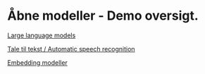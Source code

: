 # Åbne modeller - Demo oversigt.

[Large language models](open-llms.md)

[Tale til tekst / Automatic speech recognition](speech-to-text.md)

[Embedding modeller](embeddings.md)
